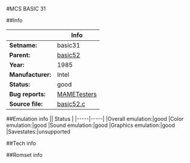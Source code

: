 #MCS BASIC 31

##Info

||Info|
|-----|-----|
|**Setname:**|basic31
|**Parent:**|[basic52](basic52.md)
|**Year:**|1985
|**Manufacturer:**|Intel
|**Status:**|good
|**Bug reports:**|[MAMETesters](http://mametesters.org/view_all_set.php?type=1&temporary=y&search=basic52.c)
|**Source file:**|[basic52.c](https://github.com/mamedev/mame/blob/master/src/mess/drivers/basic52.c)

##Emulation info
|| Status |
|-----|-----|
|Overall emulation:|good
|Color emulation:|good
|Sound emulation:|good
|Graphics emulation:|good
|Savestates:|unsupported

##Tech info

##Romset info

<!--- START OF EDITED COMMENT DO NOT TOUCH TEXT ABOVE-->
